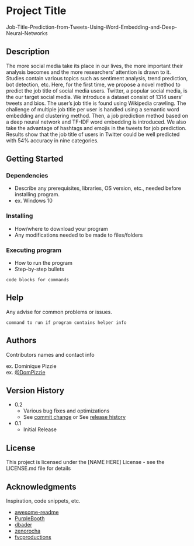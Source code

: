 # Project Title
Job-Title-Prediction-from-Tweets-Using-Word-Embedding-and-Deep-Neural-Networks

## Description

The more social media take its place in our lives, the
more important their analysis becomes and the more researchers’
attention is drawn to it. Studies contain various topics such as
sentiment analysis, trend prediction, bot detection, etc. Here, for
the first time, we propose a novel method to predict the job title
of social media users. Twitter, a popular social media, is the our
target social media. We introduce a dataset consist of 1314 users’
tweets and bios. The user’s job title is found using Wikipedia
crawling. The challenge of multiple job title per user is handled
using a semantic word embedding and clustering method. Then,
a job prediction method based on a deep neural network and TF-IDF word embedding is introduced. We also take the advantage
of hashtags and emojis in the tweets for job prediction. Results
show that the job title of users in Twitter could be well predicted
with 54% accuracy in nine categories.

## Getting Started

### Dependencies

* Describe any prerequisites, libraries, OS version, etc., needed before installing program.
* ex. Windows 10

### Installing

* How/where to download your program
* Any modifications needed to be made to files/folders

### Executing program

* How to run the program
* Step-by-step bullets
```
code blocks for commands
```

## Help

Any advise for common problems or issues.
```
command to run if program contains helper info
```

## Authors

Contributors names and contact info

ex. Dominique Pizzie  
ex. [@DomPizzie](https://twitter.com/dompizzie)

## Version History

* 0.2
    * Various bug fixes and optimizations
    * See [commit change]() or See [release history]()
* 0.1
    * Initial Release

## License

This project is licensed under the [NAME HERE] License - see the LICENSE.md file for details

## Acknowledgments

Inspiration, code snippets, etc.
* [awesome-readme](https://github.com/matiassingers/awesome-readme)
* [PurpleBooth](https://gist.github.com/PurpleBooth/109311bb0361f32d87a2)
* [dbader](https://github.com/dbader/readme-template)
* [zenorocha](https://gist.github.com/zenorocha/4526327)
* [fvcproductions](https://gist.github.com/fvcproductions/1bfc2d4aecb01a834b46)
